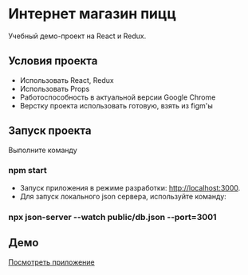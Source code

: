 # Интернет магазин пицц

Учебный демо-проект на React и Redux.

## Условия проекта

* Использовать React, Redux
* Использовать Props
* Работоспособность в актуальной версии Google Chrome
* Верстку проекта использовать готовую, взять из figm'ы

## Запуск проекта

Выполните команду

### npm start

* Запуск приложения в режиме разработки: [http://localhost:3000](http://localhost:3000).
* Для запуск локального json сервера, используйте команду:

### npx json-server --watch public/db.json --port=3001

## Демо
[Посмотреть приложение](https://rgusseinov.github.io/react-pizza/)
